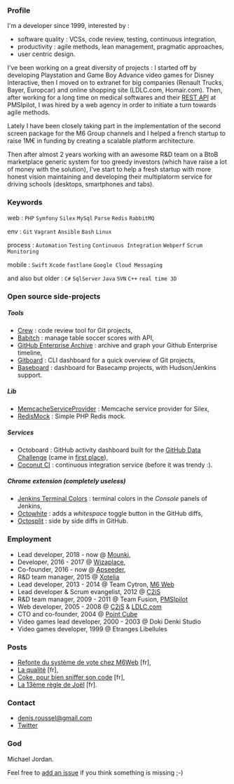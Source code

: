 ### Profile

I'm a developer since 1999, interested by :

* software quality : VCSs, code review, testing, continuous integration,
* productivity : agile methods, lean management, pragmatic approaches,
* user centric design.

I've been working on a great diversity of projects : I started off by developing Playstation and Game Boy Advance video games for Disney Interactive, then I moved on to extranet for big companies (Renault Trucks, Bayer, Europcar) and online shopping site (LDLC.com, Homair.com). Then, after working for a long time on medical softwares and their [REST API](http://pmsipilot.github.io/API/documentation.html) at PMSIpilot, I was hired by a web agency in order to initiate a turn towards agile methods.

Lately I have been closely taking part in the implementation of the second screen package for the M6 Group channels and I helped a french startup to raise 1M€ in funding by creating a scalable platform architecture.

Then after almost 2 years working with an awesome R&D team on a BtoB marketplace generic system for too greedy investors (which have raise a lot of money with the solution), I've start to help a fresh startup with more honest vision maintaining and developing their multiplatorm service for driving schools (desktops, smartphones and tabs).

### Keywords

web : `PHP` `Symfony` `Silex` `MySql` `Parse` `Redis` `RabbitMQ`

env : `Git` `Vagrant` `Ansible` `Bash` `Linux`

process : `Automation` `Testing` `Continuous Integration` `Webperf` `Scrum` `Monitoring`

mobile : `Swift` `Xcode` `fastlane` `Google Cloud Messaging`

and also but older : `C#` `SqlServer` `Java` `SVN` `C++` `real time 3D`

### Open source side-projects

##### Tools

* [Crew](http://crew-cr.github.io/Crew) : code review tool for Git projects,
* [Babitch](https://github.com/M6Web/Babitch) : manage table soccer scores with API,
* [GitHub Enterprise Archive](http://tech.m6web.fr/GitHubEnterpriseArchive/) : archive and graph your Github Enterprise timeline,
* [Gitboard](http://kuikui.github.com/Gitboard) : CLI dashboard for a quick overview of Git projects,
* [Baseboard](http://kuikui.github.com/Baseboard) : dashboard for Basecamp projects, with Hudson/Jenkins support.

##### Lib

* [MemcacheServiceProvider](https://github.com/KuiKui/MemcacheServiceProvider) : Memcache service provider for Silex,
* [RedisMock](https://github.com/M6Web/RedisMock) : Simple PHP Redis mock.

##### Services

* Octoboard : GitHub activity dashboard built for the [GitHub Data Challenge](https://github.com/blog/1118-the-github-data-challenge) (came in [first place](https://github.com/blog/1162-github-data-challenge-winners)),
* [Coconut CI](http://vimeo.com/47611483) : continuous integration service (before it was trendy :).

##### Chrome extension (completely useless)

* [Jenkins Terminal Colors](https://chrome.google.com/webstore/detail/jenkins-terminal-colors/njhooapdhhjehkemlbobcdenmdbiooml) : terminal colors in the *Console* panels of Jenkins,
* [Octowhite](https://github.com/KuiKui/Octowhite) : adds a *whitespace* toggle button in the GitHub diffs,
* [Octosplit](https://github.com/KuiKui/Octosplit) : side by side diffs in GitHub.

### Employment

* Lead developer, 2018 - now @ [Mounki](https://mounki.fr/),
* Developer, 2016 - 2017 @ [Wizaplace](http://tech.wizaplace.com/),
* Co-founder, 2016 - now @ [Apseeder](http://apseeder.com/),
* R&D team manager, 2015 @ [Xotelia](http://techos.xotelia.com/)
* Lead developer, 2013 - 2014 @ Team Cytron, [M6 Web](http://tech.m6web.fr)
* Lead developer & Scrum evangelist, 2012 @ [C2iS](http://www.acti.fr)
* R&D team manager, 2009 - 2011 @ Team Fusion, [PMSIpilot](http://www.pmsipilot.com)
* Web developer, 2005 - 2008 @ [C2iS](http://www.acti.fr) & [LDLC.com](http://www.ldlc.com)
* CTO and co-founder, 2004 @ [Point Cube](http://www.pointcube.fr)
* Video games lead developer, 2000 - 2003 @ Doki Denki Studio
* Video games developer, 1999 @ Etranges Libellules

### Posts

* [Refonte du système de vote chez M6Web](http://tech.m6web.fr/refonte-de-notre-systeme-de-vote/) [fr],
* [La qualité](https://github.com/KuiKui/Blog/blob/master/posts/2012-02-08_La-qualite.md#la-qualité) [fr],
* [Coke, pour bien sniffer son code](http://tech.m6web.fr/coke-pour-bien-sniffer-son-code) [fr],
* [La 13ème règle de Joël](http://tech.wizaplace.com/posts/la-13eme-regle-de-joel) [fr].

### Contact

* denis.roussel@gmail.com
* [Twitter](https://twitter.com/dondouny)

### God

Michael Jordan.

Feel free to [add an issue](https://github.com/KuiKui/Profile/issues) if you think something is missing ;-)
